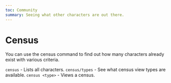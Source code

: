 ```yaml
---
toc: Community
summary: Seeing what other characters are out there.
---
```

# Census

You can use the census command to find out how many characters already exist with various criteria.

`census` - Lists all characters.
`census/types` - See what census view types are available.
`census <type>` - Views a census.
